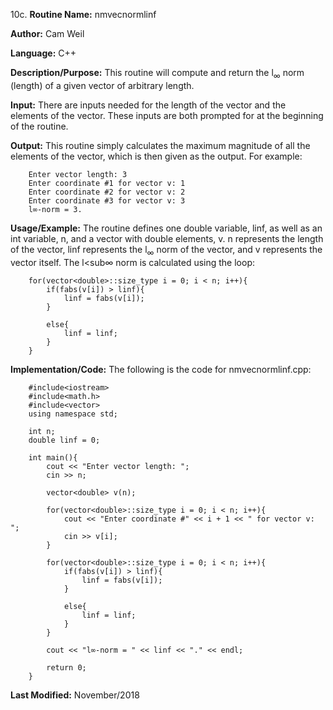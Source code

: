 10c. **Routine Name:**           nmvecnormlinf

   **Author:** Cam Weil

   **Language:** C++

   **Description/Purpose:** This routine will compute and return the l<sub>∞</sub> norm (length) of a given vector of arbitrary length.
   
   **Input:** There are inputs needed for the length of the vector and the elements of the vector. These inputs are both prompted for at the beginning of the routine.

   **Output:** This routine simply calculates the maximum magnitude of all the elements of the vector, which is then given as the output. For example:
   
        Enter vector length: 3
        Enter coordinate #1 for vector v: 1
        Enter coordinate #2 for vector v: 2
        Enter coordinate #3 for vector v: 3
        l∞-norm = 3.

   **Usage/Example:** The routine defines one double variable, linf, as well as an int variable, n, and a vector with double elements, v. n represents the length of the vector, linf represents the l<sub>∞</sub> norm of the vector, and v represents the vector itself. The l<sub∞</sub> norm is calculated using the loop:
   
        for(vector<double>::size_type i = 0; i < n; i++){
            if(fabs(v[i]) > linf){
                linf = fabs(v[i]);
            }
        
            else{
                linf = linf;
            }
        }

   **Implementation/Code:** The following is the code for nmvecnormlinf.cpp:

        #include<iostream>
        #include<math.h>
        #include<vector>
        using namespace std;

        int n;
        double linf = 0;

        int main(){
            cout << "Enter vector length: ";
            cin >> n;

            vector<double> v(n);

            for(vector<double>::size_type i = 0; i < n; i++){
                cout << "Enter coordinate #" << i + 1 << " for vector v: ";
                cin >> v[i];
            }

            for(vector<double>::size_type i = 0; i < n; i++){
                if(fabs(v[i]) > linf){
                    linf = fabs(v[i]);
                }
        
                else{
                    linf = linf;
                }
            }
    
            cout << "l∞-norm = " << linf << "." << endl;

            return 0;
        }

   **Last Modified:** November/2018
